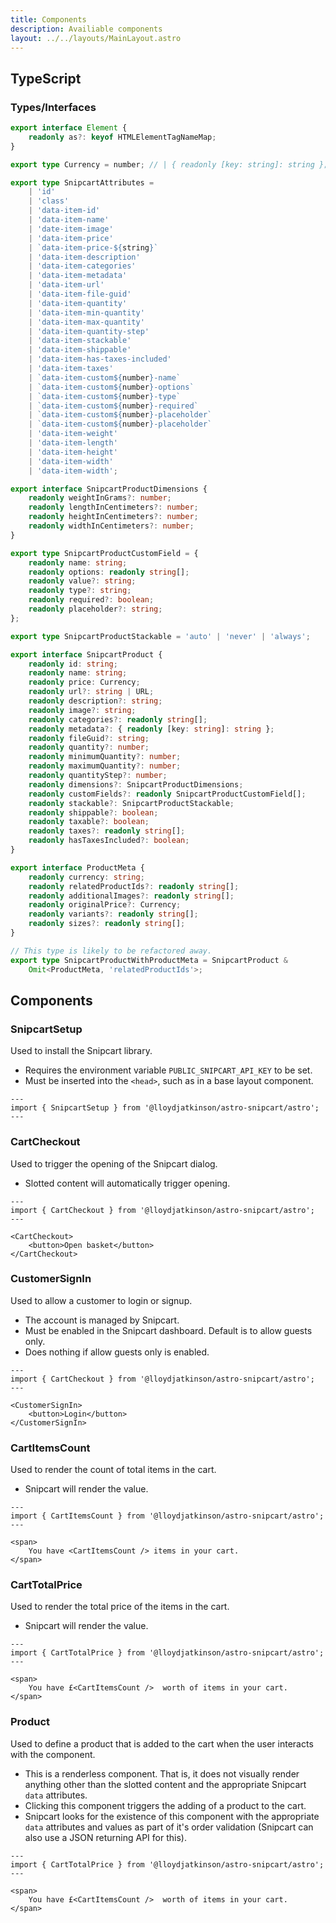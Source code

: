 ```yaml
---
title: Components
description: Availiable components
layout: ../../layouts/MainLayout.astro
---
```


## TypeScript

### Types/Interfaces

```ts
export interface Element {
    readonly as?: keyof HTMLElementTagNameMap;
}

export type Currency = number; // | { readonly [key: string]: string };

export type SnipcartAttributes =
    | 'id'
    | 'class'
    | 'data-item-id'
    | 'data-item-name'
    | 'date-item-image'
    | 'data-item-price'
    | `data-item-price-${string}`
    | 'data-item-description'
    | 'data-item-categories'
    | 'data-item-metadata'
    | 'data-item-url'
    | 'data-item-file-guid'
    | 'data-item-quantity'
    | 'data-item-min-quantity'
    | 'data-item-max-quantity'
    | 'data-item-quantity-step'
    | 'data-item-stackable'
    | 'data-item-shippable'
    | 'data-item-has-taxes-included'
    | 'data-item-taxes'
    | `data-item-custom${number}-name`
    | `data-item-custom${number}-options`
    | `data-item-custom${number}-type`
    | `data-item-custom${number}-required`
    | `data-item-custom${number}-placeholder`
    | `data-item-custom${number}-placeholder`
    | 'data-item-weight'
    | 'data-item-length'
    | 'data-item-height'
    | 'data-item-width'
    | 'data-item-width';

export interface SnipcartProductDimensions {
    readonly weightInGrams?: number;
    readonly lengthInCentimeters?: number;
    readonly heightInCentimeters?: number;
    readonly widthInCentimeters?: number;
}

export type SnipcartProductCustomField = {
    readonly name: string;
    readonly options: readonly string[];
    readonly value?: string;
    readonly type?: string;
    readonly required?: boolean;
    readonly placeholder?: string;
};

export type SnipcartProductStackable = 'auto' | 'never' | 'always';

export interface SnipcartProduct {
    readonly id: string;
    readonly name: string;
    readonly price: Currency;
    readonly url?: string | URL;
    readonly description?: string;
    readonly image?: string;
    readonly categories?: readonly string[];
    readonly metadata?: { readonly [key: string]: string };
    readonly fileGuid?: string;
    readonly quantity?: number;
    readonly minimumQuantity?: number;
    readonly maximumQuantity?: number;
    readonly quantityStep?: number;
    readonly dimensions?: SnipcartProductDimensions;
    readonly customFields?: readonly SnipcartProductCustomField[];
    readonly stackable?: SnipcartProductStackable;
    readonly shippable?: boolean;
    readonly taxable?: boolean;
    readonly taxes?: readonly string[];
    readonly hasTaxesIncluded?: boolean;
}

export interface ProductMeta {
    readonly currency: string;
    readonly relatedProductIds?: readonly string[];
    readonly additionalImages?: readonly string[];
    readonly originalPrice?: Currency;
    readonly variants?: readonly string[];
    readonly sizes?: readonly string[];
}

// This type is likely to be refactored away.
export type SnipcartProductWithProductMeta = SnipcartProduct &
    Omit<ProductMeta, 'relatedProductIds'>;
```

## Components

### SnipcartSetup

Used to install the Snipcart library.

 * Requires the environment variable `PUBLIC_SNIPCART_API_KEY` to be set.
 * Must be inserted into the `<head>`, such as in a base layout component.

```astro
---
import { SnipcartSetup } from '@lloydjatkinson/astro-snipcart/astro';
---
```

### CartCheckout

Used to trigger the opening of the Snipcart dialog.

 * Slotted content will automatically trigger opening.

```astro
---
import { CartCheckout } from '@lloydjatkinson/astro-snipcart/astro';
---

<CartCheckout>
    <button>Open basket</button>
</CartCheckout>
```

### CustomerSignIn

Used to allow a customer to login or signup.

 * The account is managed by Snipcart.
 * Must be enabled in the Snipcart dashboard. Default is to allow guests only.
 * Does nothing if allow guests only is enabled.

```astro
---
import { CartCheckout } from '@lloydjatkinson/astro-snipcart/astro';
---

<CustomerSignIn>
    <button>Login</button>
</CustomerSignIn>
```

### CartItemsCount

Used to render the count of total items in the cart.

 * Snipcart will render the value.

```astro
---
import { CartItemsCount } from '@lloydjatkinson/astro-snipcart/astro';
---

<span>
    You have <CartItemsCount /> items in your cart.
</span>
```

### CartTotalPrice

Used to render the total price of the items in the cart.

 * Snipcart will render the value.

```astro
---
import { CartTotalPrice } from '@lloydjatkinson/astro-snipcart/astro';
---

<span>
    You have £<CartItemsCount />  worth of items in your cart.
</span>
```

### Product

Used to define a product that is added to the cart when the user interacts with the component.

 * This is a renderless component. That is, it does not visually render anything other than the slotted content and the appropriate Snipcart `data` attributes.
 * Clicking this component triggers the adding of a product to the cart.
 * Snipcart looks for the existence of this component with the appropriate `data` attributes and values as part of it's order validation (Snipcart can also use a JSON returning API for this).

```astro
---
import { CartTotalPrice } from '@lloydjatkinson/astro-snipcart/astro';
---

<span>
    You have £<CartItemsCount />  worth of items in your cart.
</span>
```